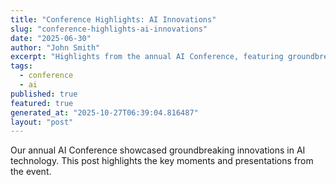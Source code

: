 ```yaml
---
title: "Conference Highlights: AI Innovations"
slug: "conference-highlights-ai-innovations"
date: "2025-06-30"
author: "John Smith"
excerpt: "Highlights from the annual AI Conference, featuring groundbreaking innovations."
tags:
  - conference
  - ai
published: true
featured: true
generated_at: "2025-10-27T06:39:04.816487"
layout: "post"
---
```


Our annual AI Conference showcased groundbreaking innovations in AI technology. This post highlights the key moments and presentations from the event.